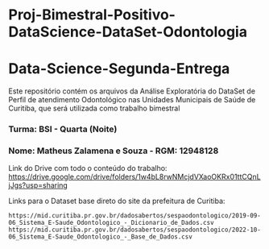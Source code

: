 # Proj-Bimestral-Positivo-DataScience-DataSet-Odontologia

# Data-Science-Segunda-Entrega

Este repositório contém os arquivos da Análise Exploratória do DataSet de Perfil de atendimento Odontológico nas Unidades Municipais de Saúde de Curitiba, que será utilizada como trabalho bimestral
### Turma: BSI - Quarta (Noite)
### Nome: Matheus Zalamena e Souza - RGM: 12948128

Link do Drive com todo o conteúdo do trabalho: https://drive.google.com/drive/folders/1w4bL8rwNMcjdVXaoOKRx01ttCQnLjJgs?usp=sharing

Links para o Dataset base direto do site da prefeitura de Curitiba:
```
https://mid.curitiba.pr.gov.br/dadosabertos/sespaodontologico/2019-09-06_Sistema_E-Saude_Odontologico_-_Dicionario_de_Dados.csv
https://mid.curitiba.pr.gov.br/dadosabertos/sespaodontologico/2022-10-06_Sistema_E-Saude_Odontologico_-_Base_de_Dados.csv

```
